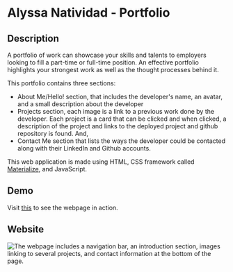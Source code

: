 # Alyssa Natividad - Portfolio

## Description

A portfolio of work can showcase your skills and talents to employers looking to fill a part-time or full-time position. An effective portfolio highlights your strongest work as well as the thought processes behind it.

This portfolio contains three sections:

- About Me/Hello! section, that includes the developer's name, an avatar, and a small description about the developer
- Projects section, each image is a link to a previous work done by the developer. Each project is a card that can be clicked and when clicked, a description of the project and links to the deployed project and github repository is found. And,
- Contact Me section that lists the ways the developer could be contacted along with their LinkedIn and Github accounts.

This web application is made using HTML, CSS framework called [Materialize](https://materializecss.com/), and JavaScript.

## Demo

Visit [this](https://alainatividad.github.io/Portfolio-Alyssa-Natividad/) to see the webpage in action.

## Website

![The webpage includes a navigation bar, an introduction section, images linking to several projects, and contact information at the bottom of the page.](./Assets/img/webpage.gif)
